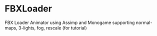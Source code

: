 # FBXLoader
FBX Loader Animator using Assimp and Monogame supporting normal-maps, 3-lights, fog, rescale (for tutorial)
